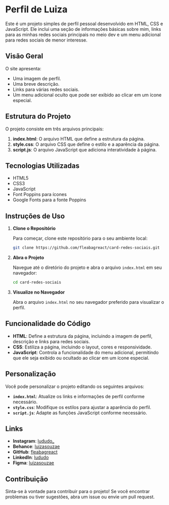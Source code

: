# Perfil de Luiza

Este é um projeto simples de perfil pessoal desenvolvido em HTML, CSS e JavaScript. Ele inclui uma seção de informações básicas sobre mim, links para as minhas redes sociais principais no meio dev e um menu adicional para redes sociais de menor interesse.

## Visão Geral

O site apresenta:

- Uma imagem de perfil.
- Uma breve descrição.
- Links para várias redes sociais.
- Um menu adicional oculto que pode ser exibido ao clicar em um ícone especial.

## Estrutura do Projeto

O projeto consiste em três arquivos principais:

1. **index.html**: O arquivo HTML que define a estrutura da página.
2. **style.css**: O arquivo CSS que define o estilo e a aparência da página.
3. **script.js**: O arquivo JavaScript que adiciona interatividade à página.

## Tecnologias Utilizadas

- HTML5
- CSS3
- JavaScript
- Font Poppins para ícones
- Google Fonts para a fonte Poppins

## Instruções de Uso

1. **Clone o Repositório**

   Para começar, clone este repositório para o seu ambiente local:

   ```bash
   git clone https://github.com/fleabagreact/card-redes-sociais.git
   ```

2. **Abra o Projeto**

   Navegue até o diretório do projeto e abra o arquivo `index.html` em seu navegador:

   ```bash
   cd card-redes-sociais
   ```

3. **Visualize no Navegador**

   Abra o arquivo `index.html` no seu navegador preferido para visualizar o perfil.

## Funcionalidade do Código

- **HTML**: Define a estrutura da página, incluindo a imagem de perfil, descrição e links para redes sociais.
- **CSS**: Estiliza a página, incluindo o layout, cores e responsividade.
- **JavaScript**: Controla a funcionalidade do menu adicional, permitindo que ele seja exibido ou ocultado ao clicar em um ícone especial.

## Personalização

Você pode personalizar o projeto editando os seguintes arquivos:

- **`index.html`**: Atualize os links e informações de perfil conforme necessário.
- **`style.css`**: Modifique os estilos para ajustar a aparência do perfil.
- **`script.js`**: Adapte as funções JavaScript conforme necessário.

## Links

- **Instagram**: [lududo_](https://www.instagram.com/lududo_)
- **Behance**: [luizasouzae](https://www.behance.net/luizasouzae)
- **GitHub**: [fleabagreact](https://www.github.com/fleabagreact)
- **LinkedIn**: [lududo](https://www.linkedin.com/lududo)
- **Figma**: [luizasouzae](https://www.figma.com/luizasouzae)

## Contribuição

Sinta-se à vontade para contribuir para o projeto! Se você encontrar problemas ou tiver sugestões, abra um issue ou envie um pull request.
